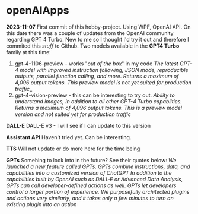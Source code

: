 # openAIApps
**2023-11-07** First commit of this hobby-project. Using WPF, OpenAI API. 
On this date there was a couple of updates from the OpenAI community regarding GPT 4 Turbo. New to me so I thought I'd try it out and therefore I commited this _stuff_ to Github.
Two models available in the **GPT4 Turbo** family at this time:
1. gpt-4-1106-preview - works "_out of the box_" in my code
                        _The latest GPT-4 model with improved instruction following, JSON mode, reproducible outputs, parallel function calling, and more. Returns a maximum of 4,096 output tokens. This preview model is not yet suited for production traffic__
2. gpt-4-vision-preview - this can be interesting to try out.
                          _Ability to understand images, in addition to all other GPT-4 Turbo capabilties. Returns a maximum of 4,096 output tokens. This is a preview model version and not suited yet for production traffic_

**DALL-E**
DALL-E v3 - I will see if I can update to this version

**Assistant API**
Haven't tried yet. Can be interesting.

**TTS**
Will not update or do more here for the time being

**GPTs**
Somehing to look into in the future? See their quotes below:
_We launched a new feature called GPTs. GPTs combine instructions, data, and capabilities into a customized version of ChatGPT_
_In addition to the capabilities built by OpenAI such as DALL·E or Advanced Data Analysis, GPTs can call developer-defined actions as well. GPTs let developers control a larger portion of experience. We purposefully architected plugins and actions very similarly, and it takes only a few minutes to turn an existing plugin into an action_
